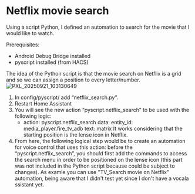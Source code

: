 # Netflix movie search

Using a script Python, I defined an automation to search for the movie that I would like to watch.

Prerequisites:
- Android Debug Bridge installed
- pyscript installed (from HACS)

The idea of the Python script is that the movie search on Netflix is a grid and so we can assign a position to every letter/number.
![PXL_20250921_103130649](https://github.com/user-attachments/assets/b2c30fa5-d06e-4e09-b851-015ca1dfa9df)

1) In config/pyscript/ add “netflix_search.py”.
2) Restart Home Assistant
3) You will see the new action “pyscript.netflix_search” to be used with the following logic:
   - action: pyscript.netflix_search
     data:
       entity_id: media_player.fire_tv_adb
       text: matrix
It works considering that the starting position is the lense icon in Netflix.
4) From here, the following logical step would be to create an automation for voice control that uses this action: before the “pyscript.netflix_search”, you should first add the commands to access the search menu in order to be positioned on the lense icon (this part was not included in the Python script because could be subject to changes).
   As examle you can use "TV_Search movie on Netflix" automation, being aware that I didn't test yet since I don't have a vocala ssistant yet.
